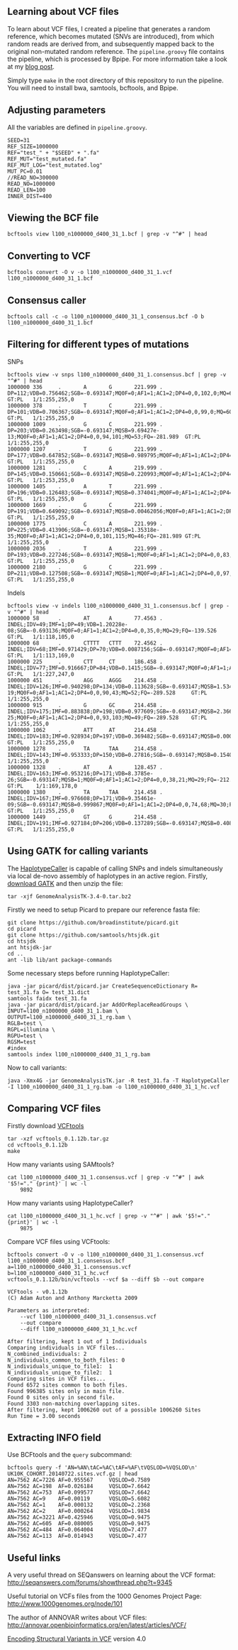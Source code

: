 Learning about VCF files
------------------------

To learn about VCF files, I created a pipeline that generates a random reference, which becomes mutated (SNVs are introduced), from which random reads are derived from, and subsequently mapped back to the original non-mutated random reference. The ```pipeline.groovy``` file contains the pipeline, which is processed by Bpipe. For more information take a look at my [blog post](http://davetang.org/muse/2015/06/04/paired-end-alignment-using-bpipe/).

Simply type ```make``` in the root directory of this repository to run the pipeline. You will need to install bwa, samtools, bcftools, and Bpipe.

Adjusting parameters
--------------------

All the variables are defined in ```pipeline.groovy```.

```
SEED=31
REF_SIZE=1000000
REF="test_" + "$SEED" + ".fa"
REF_MUT="test_mutated.fa"
REF_MUT_LOG="test_mutated.log"
MUT_PC=0.01
//READ_NO=300000
READ_NO=1000000
READ_LEN=100
INNER_DIST=400
```

Viewing the BCF file
-------------------

```
bcftools view l100_n1000000_d400_31_1.bcf | grep -v "^#" | head
```

Converting to VCF
-----------------

```
bcftools convert -O v -o l100_n1000000_d400_31_1.vcf l100_n1000000_d400_31_1.bcf
```

Consensus caller
----------------

```
bcftools call -c -o l100_n1000000_d400_31_1_consensus.bcf -O b l100_n1000000_d400_31_1.bcf
```

Filtering for different types of mutations
------------------------------------------

SNPs

```
bcftools view -v snps l100_n1000000_d400_31_1.consensus.bcf | grep -v "^#" | head
1000000 336     .       A       G       221.999 .       DP=112;VDB=0.756462;SGB=-0.693147;MQ0F=0;AF1=1;AC1=2;DP4=0,0,102,0;MQ=60;FQ=-281.989    GT:PL   1/1:255,255,0
1000000 378     .       T       C       221.999 .       DP=101;VDB=0.706367;SGB=-0.693147;MQ0F=0;AF1=1;AC1=2;DP4=0,0,99,0;MQ=60;FQ=-281.989     GT:PL   1/1:255,255,0
1000000 1009    .       G       C       221.999 .       DP=203;VDB=0.263498;SGB=-0.693147;MQSB=9.69427e-13;MQ0F=0;AF1=1;AC1=2;DP4=0,0,94,101;MQ=53;FQ=-281.989  GT:PL   1/1:255,255,0
1000000 1207    .       T       G       221.999 .       DP=177;VDB=0.647852;SGB=-0.693147;MQSB=0.989795;MQ0F=0;AF1=1;AC1=2;DP4=0,0,94,79;MQ=60;FQ=-281.989      GT:PL   1/1:255,255,0
1000000 1281    .       C       A       219.999 .       DP=145;VDB=0.150661;SGB=-0.693147;MQSB=0.220993;MQ0F=0;AF1=1;AC1=2;DP4=0,0,64,79;MQ=48;FQ=-281.989      GT:PL   1/1:253,255,0
1000000 1405    .       A       T       221.999 .       DP=196;VDB=0.126483;SGB=-0.693147;MQSB=0.374041;MQ0F=0;AF1=1;AC1=2;DP4=0,0,104,89;MQ=40;FQ=-281.989     GT:PL   1/1:255,255,0
1000000 1669    .       G       C       221.999 .       DP=191;VDB=0.649092;SGB=-0.693147;MQSB=0.00462056;MQ0F=0;AF1=1;AC1=2;DP4=0,0,108,73;MQ=57;FQ=-281.989   GT:PL   1/1:255,255,0
1000000 1775    .       C       A       221.999 .       DP=225;VDB=0.413906;SGB=-0.693147;MQSB=1.35318e-35;MQ0F=0;AF1=1;AC1=2;DP4=0,0,101,115;MQ=46;FQ=-281.989 GT:PL   1/1:255,255,0
1000000 2036    .       T       A       221.999 .       DP=193;VDB=0.227246;SGB=-0.693147;MQSB=1;MQ0F=0;AF1=1;AC1=2;DP4=0,0,83,98;MQ=60;FQ=-281.989     GT:PL   1/1:255,255,0
1000000 2180    .       G       C       221.999 .       DP=211;VDB=0.127508;SGB=-0.693147;MQSB=1;MQ0F=0;AF1=1;AC1=2;DP4=0,0,97,105;MQ=60;FQ=-281.989    GT:PL   1/1:255,255,0
```

Indels

```
bcftools view -v indels l100_n1000000_d400_31_1.consensus.bcf | grep -v "^#" | head
1000000 58      .       AT      A       77.4563 .       INDEL;IDV=49;IMF=1;DP=49;VDB=1.20228e-08;SGB=-0.693136;MQ0F=0;AF1=1;AC1=2;DP4=0,0,35,0;MQ=29;FQ=-139.526        GT:PL   1/1:118,105,0
1000000 68      .       CTTTT   CTTT    72.4562 .       INDEL;IDV=68;IMF=0.971429;DP=70;VDB=0.0087156;SGB=-0.693147;MQ0F=0;AF1=1;AC1=2;DP4=0,0,56,0;MQ=37;FQ=-203.527   GT:PL   1/1:113,169,0
1000000 225     .       CTT     CT      186.458 .       INDEL;IDV=77;IMF=0.916667;DP=84;VDB=0.1415;SGB=-0.693147;MQ0F=0;AF1=1;AC1=2;DP4=0,0,82,0;MQ=60;FQ=-281.528      GT:PL   1/1:227,247,0
1000000 451     .       AGG     AGGG    214.458 .       INDEL;IDV=126;IMF=0.940298;DP=134;VDB=0.113628;SGB=-0.693147;MQSB=1.53453e-19;MQ0F=0;AF1=1;AC1=2;DP4=0,0,90,43;MQ=52;FQ=-289.528     GT:PL   1/1:255,255,0
1000000 915     .       G       GC      214.458 .       INDEL;IDV=175;IMF=0.883838;DP=198;VDB=0.977609;SGB=-0.693147;MQSB=2.36671e-25;MQ0F=0;AF1=1;AC1=2;DP4=0,0,93,103;MQ=49;FQ=-289.528    GT:PL   1/1:255,255,0
1000000 1062    .       ATT     AT      214.458 .       INDEL;IDV=183;IMF=0.928934;DP=197;VDB=0.369482;SGB=-0.693147;MQSB=0.000483862;MQ0F=0;AF1=1;AC1=2;DP4=0,0,98,94;MQ=56;FQ=-289.528     GT:PL   1/1:255,255,0
1000000 1278    .       TA      TAA     214.458 .       INDEL;IDV=143;IMF=0.953333;DP=150;VDB=0.27816;SGB=-0.693147;MQSB=0.154055;MQ0F=0;AF1=1;AC1=2;DP4=0,0,67,79;MQ=48;FQ=-289.528GT:PL    1/1:255,255,0
1000000 1328    .       AT      A       128.457 .       INDEL;IDV=163;IMF=0.953216;DP=171;VDB=8.3785e-26;SGB=-0.693147;MQSB=1;MQ0F=0;AF1=1;AC1=2;DP4=0,0,38,21;MQ=29;FQ=-212.527    GT:PL    1/1:169,178,0
1000000 1380    .       TA      TAA     214.458 .       INDEL;IDV=167;IMF=0.976608;DP=171;VDB=9.35461e-09;SGB=-0.693147;MQSB=0.999867;MQ0F=0;AF1=1;AC1=2;DP4=0,0,74,68;MQ=30;FQ=-289.528     GT:PL   1/1:255,255,0
1000000 1449    .       GT      G       214.458 .       INDEL;IDV=191;IMF=0.927184;DP=206;VDB=0.137289;SGB=-0.693147;MQSB=0.408104;MQ0F=0;AF1=1;AC1=2;DP4=0,0,92,100;MQ=48;FQ=-289.528       GT:PL   1/1:255,255,0
```

Using GATK for calling variants
-------------------------------

The [HaplotypeCaller](https://www.broadinstitute.org/gatk/gatkdocs/org_broadinstitute_gatk_tools_walkers_haplotypecaller_HaplotypeCaller.php) is capable of calling SNPs and indels simultaneously via local de-novo assembly of haplotypes in an active region. Firstly, [download GATK](https://www.broadinstitute.org/gatk/download/) and then unzip the file:


```
tar -xjf GenomeAnalysisTK-3.4-0.tar.bz2
```

Firstly we need to setup Picard to prepare our reference fasta file:

```
git clone https://github.com/broadinstitute/picard.git
cd picard
git clone https://github.com/samtools/htsjdk.git
cd htsjdk
ant htsjdk-jar
cd ..
ant -lib lib/ant package-commands
```

Some necessary steps before running HaplotypeCaller:

```
java -jar picard/dist/picard.jar CreateSequenceDictionary R= test_31.fa O= test_31.dict
samtools faidx test_31.fa
java -jar picard/dist/picard.jar AddOrReplaceReadGroups \
INPUT=l100_n1000000_d400_31_1.bam \
OUTPUT=l100_n1000000_d400_31_1_rg.bam \
RGLB=test \
RGPL=illumina \
RGPU=test \
RGSM=test
#index
samtools index l100_n1000000_d400_31_1_rg.bam
```

Now to call variants:

```
java -Xmx4G -jar GenomeAnalysisTK.jar -R test_31.fa -T HaplotypeCaller -I l100_n1000000_d400_31_1_rg.bam -o l100_n1000000_d400_31_1_hc.vcf
```

Comparing VCF files
-------------------

Firstly download [VCFtools](http://sourceforge.net/projects/vcftools/files/)

```
tar -xzf vcftools_0.1.12b.tar.gz 
cd vcftools_0.1.12b
make
```

How many variants using SAMtools?

```
cat l100_n1000000_d400_31_1.consensus.vcf | grep -v "^#" | awk '$5!="." {print}' | wc -l
    9892
```

How many variants using HaplotypeCaller?

```
cat l100_n1000000_d400_31_1_hc.vcf | grep -v "^#" | awk '$5!="." {print}' | wc -l
    9875
```

Compare VCF files using VCFtools:

```
bcftools convert -O v -o l100_n1000000_d400_31_1.consensus.vcf l100_n1000000_d400_31_1.consensus.bcf
a=l100_n1000000_d400_31_1.consensus.vcf
b=l100_n1000000_d400_31_1_hc.vcf
vcftools_0.1.12b/bin/vcftools --vcf $a --diff $b --out compare

VCFtools - v0.1.12b
(C) Adam Auton and Anthony Marcketta 2009

Parameters as interpreted:
	--vcf l100_n1000000_d400_31_1.consensus.vcf
	--out compare
	--diff l100_n1000000_d400_31_1_hc.vcf

After filtering, kept 1 out of 1 Individuals
Comparing individuals in VCF files...
N_combined_individuals:	2
N_individuals_common_to_both_files:	0
N_individuals_unique_to_file1:	1
N_individuals_unique_to_file2:	1
Comparing sites in VCF files...
Found 6572 sites common to both files.
Found 996385 sites only in main file.
Found 0 sites only in second file.
Found 3303 non-matching overlapping sites.
After filtering, kept 1006260 out of a possible 1006260 Sites
Run Time = 3.00 seconds
```

Extracting INFO field
---------------------

Use BCFtools and the `query` subcommand:

```
bcftools query -f 'AN=%AN\tAC=%AC\tAF=%AF\tVQSLOD=%VQSLOD\n' UK10K_COHORT.20140722.sites.vcf.gz | head
AN=7562 AC=7226 AF=0.955567     VQSLOD=0.7589
AN=7562 AC=198  AF=0.026184     VQSLOD=7.6642
AN=7562 AC=753  AF=0.099577     VQSLOD=7.6642
AN=7562 AC=9    AF=0.00119      VQSLOD=5.6082
AN=7562 AC=1    AF=0.000132     VQSLOD=2.2368
AN=7562 AC=2    AF=0.000264     VQSLOD=1.9834
AN=7562 AC=3221 AF=0.425946     VQSLOD=0.9475
AN=7562 AC=605  AF=0.080005     VQSLOD=0.9475
AN=7562 AC=484  AF=0.064004     VQSLOD=7.477
AN=7562 AC=113  AF=0.014943     VQSLOD=7.477
```

Useful links
------------

A very useful thread on SEQanswers on learning about the VCF format: <http://seqanswers.com/forums/showthread.php?t=9345>

Useful tutorial on VCFs files from the 1000 Genomes Project Page: <http://www.1000genomes.org/node/101>

The author of ANNOVAR writes about VCF files: <http://annovar.openbioinformatics.org/en/latest/articles/VCF/>

[Encoding Structural Variants in VCF](http://www.1000genomes.org/wiki/Analysis/Variant%20Call%20Format/VCF%20(Variant%20Call%20Format)%20version%204.0/encoding-structural-variants) version 4.0

